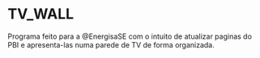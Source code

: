 # TV_WALL
Programa feito para a @EnergisaSE com o intuito de atualizar paginas do PBI e apresenta-las numa parede de TV de forma organizada.
